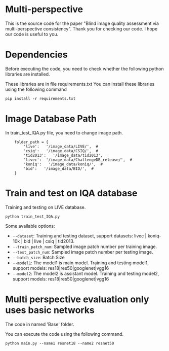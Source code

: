 # Multi-perspective
This is the source code for the paper "Blind image quality assessment via multi-perspective consistency". Thank you for checking our code. I hope our code is useful to you.

# Dependencies

Before executing the code, you need to check whether the following python libraries are installed.

These libraries are in file requirements.txt
You can install these libraries using the following command
``` 
pip install -r requirements.txt 
```


# Image Database Path
In train_test_IQA.py file, you need to change image path.
```
    folder_path = {
        'live':   '/image_data/LIVE/',  #
        'csiq':   '/image_data/CSIQ/',  #
        'tid2013':   '/image_data/tid2013',
        'livec':  '/image_data/ChallengeDB_release/',  #
        'koniq':   '/image_data/koniq/',  #
        'bid':   '/image_data/BID/',  #
    }
```


# Train and test on IQA database
Training and testing on LIVE database. 
```
python train_test_IQA.py
```

Some available options:
- ```--dataset```: Training and testing dataset, support datasets: livec | koniq-10k | bid | live | csiq | tid2013.
- ```--train_patch_num```: Sampled image patch number per training image.
- ```--test_patch_num```: Sampled image patch number per testing image.
- ```--batch_size```: Batch Size
- ```--model1```: The model1 is main model. Training and testing model1, support models: res18|res50|googlenet|vgg16
- ```--model2```: The model2 is assistant model. Training and testing model2, support models: res18|res50|googlenet|vgg16


# Multi perspective evaluation only uses basic networks
The code in named 'Base' folder.

You can execute the code using the following command.
```
python main.py --name1 resnet18 --name2 resnet50
```

